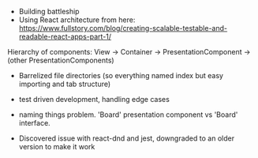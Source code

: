 - Building battleship
- Using React architecture from here: https://www.fullstory.com/blog/creating-scalable-testable-and-readable-react-apps-part-1/

Hierarchy of components: View -> Container -> PresentationComponent -> (other PresentationComponents)

- Barrelized file directories (so everything named index but easy importing and tab structure)

- test driven development, handling edge cases

- naming things problem. 'Board' presentation component vs 'Board' interface.

- Discovered issue with react-dnd and jest, downgraded to an older version to make it work
